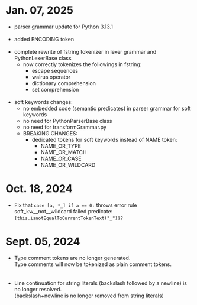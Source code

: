# Jan. 07, 2025
- parser grammar update for Python 3.13.1<br/><br/>
- added ENCODING token<br/><br/>
- complete rewrite of fstring tokenizer in lexer grammar and PythonLexerBase class
    - now correctly tokenizes the followings in fstring:
        - escape sequences
        - walrus operator
        - dictionary comprehension
        - set comprehension<br/><br/>
- soft keywords changes:
    - no embedded code (semantic predicates) in parser grammar for soft keywords
    - no need for PythonParserBase class
    - no need for transformGrammar.py
    - BREAKING CHANGES:
        - dedicated tokens for soft keywords instead of NAME token:
          - NAME_OR_TYPE
          - NAME_OR_MATCH
          - NAME_OR_CASE
          - NAME_OR_WILDCARD

# Oct. 18, 2024
- Fix that `case [a, *_] if a == 0:` throws error rule soft_kw__not__wildcard failed predicate:
  `{this.isnotEqualToCurrentTokenText("_")}?`

# Sept. 05, 2024
- Type comment tokens are no longer generated.  
  Type comments will now be tokenized as plain comment tokens.  
  <br/><br/>
- Line continuation for string literals (backslash followed by a newline) is no longer resolved.  
  (backslash+newline is no longer removed from string literals)
